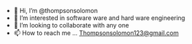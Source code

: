 - 👋 Hi, I’m @thompsonsolomon
- 👀 I’m interested in software ware and hard ware engineering
- 💞️ I’m looking to collaborate with any one
- 📫 How to reach me ...
Thompsonsolomon123@gmail.com
<!---
thompsonsolomon123/thompsonsolomon123 is a ✨ special ✨ repository because its `README.md` (this file) appears on your GitHub profile.
You can click the Preview link to take a look at your changes.
--->
